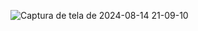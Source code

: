 ![Captura de tela de 2024-08-14 21-09-10](https://github.com/user-attachments/assets/e59b84b0-0210-4e48-8a02-17975bc1421e)
